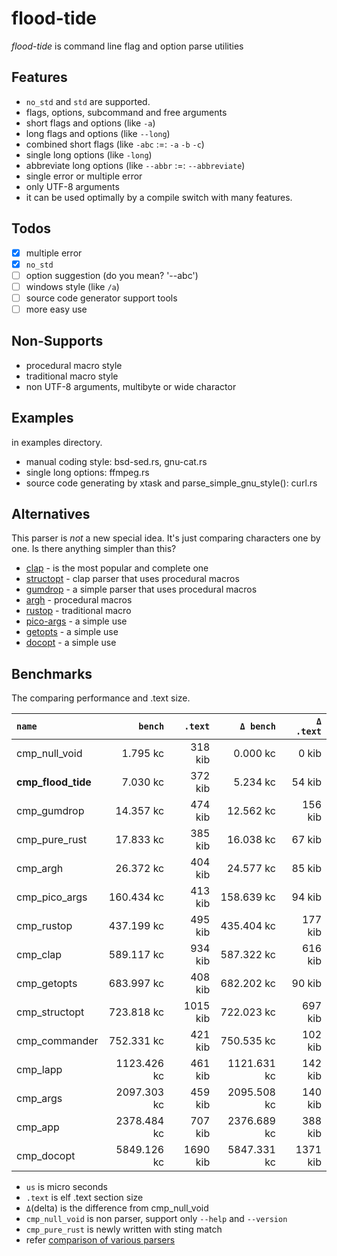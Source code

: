 # flood-tide

*flood-tide* is command line flag and option parse utilities

## Features

- `no_std` and `std` are supported.
- flags, options, subcommand and free arguments
- short flags and options (like `-a`)
- long flags and options (like `--long`)
- combined short flags (like `-abc` :=: `-a` `-b` `-c`)
- single long options (like `-long`)
- abbreviate long options (like `--abbr` :=: `--abbreviate`)
- single error or multiple error
- only UTF-8 arguments
- it can be used optimally by a compile switch with many features.

## Todos

- [x] multiple error
- [x] `no_std`
- [ ] option suggestion (do you mean? '--abc')
- [ ] windows style (like `/a`)
- [ ] source code generator support tools
- [ ] more easy use

## Non-Supports

- procedural macro style
- traditional macro style
- non UTF-8 arguments, multibyte or wide charactor

## Examples

in examples directory.

- manual coding style: bsd-sed.rs, gnu-cat.rs
- single long options: ffmpeg.rs
- source code generating by xtask and parse_simple_gnu_style(): curl.rs

## Alternatives

This parser is *not* a new special idea. It's just comparing characters one by one.
Is there anything simpler than this?

- [clap](https://crates.io/crates/clap) - is the most popular and complete one
- [structopt](https://crates.io/crates/structopt) - clap parser that uses procedural macros
- [gumdrop](https://crates.io/crates/gumdrop) - a simple parser that uses procedural macros
- [argh](https://crates.io/crates/argh) - procedural macros
- [rustop](https://crates.io/crates/rustop) - traditional macro
- [pico-args](https://crates.io/crates/pico-args) - a simple use
- [getopts](https://crates.io/crates/getopts) - a simple use
- [docopt](https://crates.io/crates/docopt) - a simple use

## Benchmarks

The comparing performance and .text size.

|       `name`       |   `bench`   | `.text`  |  `Δ bench`  | `Δ .text` |
|:-------------------|------------:|---------:|------------:|---------:|
| cmp_null_void      |    1.795 kc |  318 kib |    0.000 kc |    0 kib |
| **cmp_flood_tide** |    7.030 kc |  372 kib |    5.234 kc |   54 kib |
| cmp_gumdrop        |   14.357 kc |  474 kib |   12.562 kc |  156 kib |
| cmp_pure_rust      |   17.833 kc |  385 kib |   16.038 kc |   67 kib |
| cmp_argh           |   26.372 kc |  404 kib |   24.577 kc |   85 kib |
| cmp_pico_args      |  160.434 kc |  413 kib |  158.639 kc |   94 kib |
| cmp_rustop         |  437.199 kc |  495 kib |  435.404 kc |  177 kib |
| cmp_clap           |  589.117 kc |  934 kib |  587.322 kc |  616 kib |
| cmp_getopts        |  683.997 kc |  408 kib |  682.202 kc |   90 kib |
| cmp_structopt      |  723.818 kc | 1015 kib |  722.023 kc |  697 kib |
| cmp_commander      |  752.331 kc |  421 kib |  750.535 kc |  102 kib |
| cmp_lapp           | 1123.426 kc |  461 kib | 1121.631 kc |  142 kib |
| cmp_args           | 2097.303 kc |  459 kib | 2095.508 kc |  140 kib |
| cmp_app            | 2378.484 kc |  707 kib | 2376.689 kc |  388 kib |
| cmp_docopt         | 5849.126 kc | 1690 kib | 5847.331 kc | 1371 kib |

- `us` is micro seconds
- `.text` is elf .text section size
- `Δ`(delta) is the difference from cmp_null_void
- `cmp_null_void` is non parser, support only `--help` and `--version`
- `cmp_pure_rust` is newly written with sting match
- refer [comparison of various parsers](https://github.com/aki-akaguma/cmp_cmdopts_parsing)

